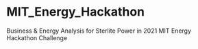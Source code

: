 # MIT_Energy_Hackathon
Business & Energy Analysis for Sterlite Power in 2021 MIT Energy Hackathon Challenge
